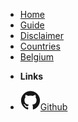 <!-- docs/_sidebar.md -->

* [Home](/)
* [Guide](guide.md)
* [Disclaimer](disclaimer.md)
* [Countries](country.md)
* [Belgium](belgium.md)
- **Links**
* [![Github](assets/img/github.svg)Github](https://github.com/notakitty/thub)